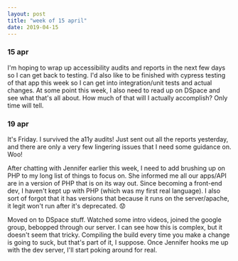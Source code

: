 ```yaml
---
layout: post
title: "week of 15 april"
date: 2019-04-15
---
```


### 15 apr

I'm hoping to wrap up accessibility audits and reports in the next few days so I can get back to testing. I'd also like to be finished with cypress testing of that app this week so I can get into integration/unit tests and actual changes. At some point this week, I also need to read up on DSpace and see what that's all about. How much of that will I actually accomplish? Only time will tell.

### 19 apr

It's Friday. I survived the a11y audits! Just sent out all the reports yesterday, and there are only a very few lingering issues that I need some guidance on. Woo! 

After chatting with Jennifer earlier this week, I need to add brushing up on PHP to my long list of things to focus on. She informed me all our apps/API are in a version of PHP that is on its way out. Since becoming a front-end dev, I haven't kept up with PHP (which was my first real language). I also sort of forgot that it has versions that because it runs on the server/apache, it legit won't run after it's deprecated. :worried:

Moved on to DSpace stuff. Watched some intro videos, joined the google group, bebopped through our server. I can see how this is complex, but it doesn't seem that tricky. Compiling the build every time you make a change is going to suck, but that's part of it, I suppose. Once Jennifer hooks me up with the dev server, I'll start poking around for real.
